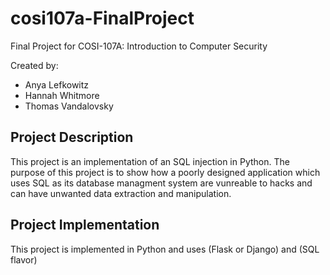 # cosi107a-FinalProject

Final Project for COSI-107A: Introduction to Computer Security

Created by:

* Anya Lefkowitz
* Hannah Whitmore
* Thomas Vandalovsky

## Project Description

This project is an implementation of an SQL injection in Python. The purpose of this project is to show how a poorly designed application which uses SQL as its database managment system are vunreable to hacks and can have unwanted data extraction and manipulation.

## Project Implementation

This project is implemented in Python and uses (Flask or Django) and (SQL flavor)
